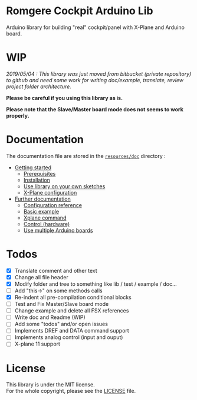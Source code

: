 # Romgere Cockpit Arduino Lib

Arduino library for building "real" cockpit/panel with X-Plane and Arduino board.

# WIP
*2019/05/04 :  This library was just moved from bitbucket (private repository) to github and need some work for writing doc/example, translate, review project folder architecture.*

**Please be careful if you using this library as is.**

**Please note that the Slave/Master board mode does not seems to work properly.**

# Documentation

The documentation file are stored in the [`resources/doc`](resources/doc/index.md) directory :

* [Getting started](resources/doc/index.md#getting-started)
  * [Prerequisites](resources/doc/index.md#prerequisites)
  * [Installation](resources/doc/index.md#installation)
  * [Use library on your own sketches](resources/doc/index.md#use-library-on-your-own-sketches)
  * [X-Plane configuration](resources/doc/index.md#x-plane-configuration)
* [Further documentation](resources/doc/index.md#further-documentation)
  * [Configuration reference](resources/doc/1-configuration-reference.md)
  * [Basic example](resources/doc/2-basic-example.md)
  * [Xplane command](resources/doc/3-commands.md)
  * [Control (hardware)](resources/doc/4-controls.md)
  * [Use multiple Arduino boards](resources/doc/5-multiple-boards.md)

# Todos

- [x] Translate comment and other text
- [x] Change all file header
- [x] Modify folder and tree to something like lib / test / example / doc...
- [ ] Add "this->" on some methods calls
- [x] Re-indent all pre-compilation conditional blocks
- [ ] Test and Fix Master/Slave board mode
- [ ] Change example and delete all FSX references
- [ ] Write doc and Readme (WIP)
- [ ] Add some "todos" and/or open issues
- [ ] Implements DREF and DATA command support
- [ ] Implements analog control (input and ouput)
- [ ] X-plane 11 support

# License

This library is under the MIT license.  
For the whole copyright, please see the [LICENSE](LICENSE) file.
